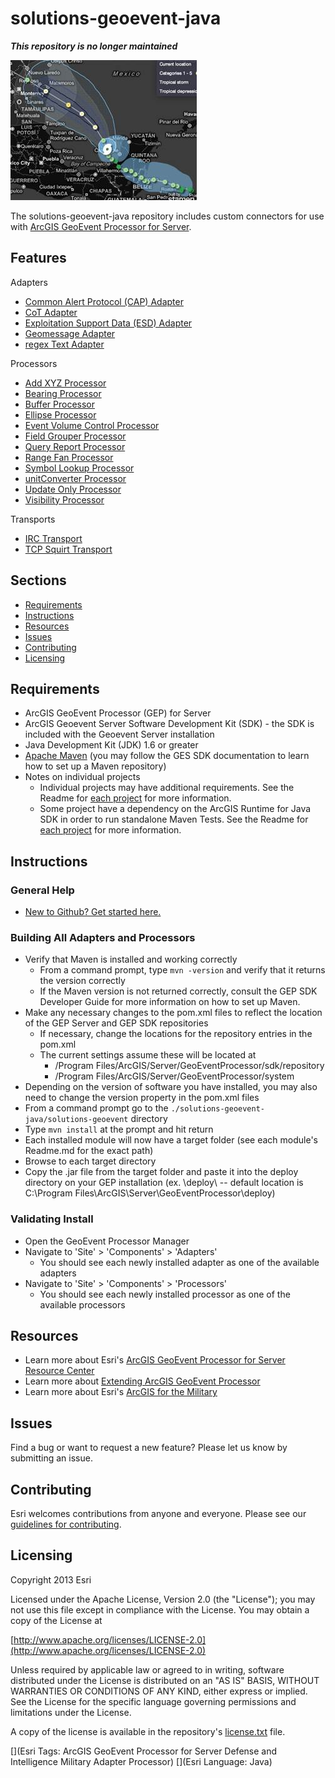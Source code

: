 solutions-geoevent-java 
====================

___This repository is no longer maintained___

![Image of geomessage-adapter](ScreenShot.JPG)

The solutions-geoevent-java repository includes custom connectors for use with [ArcGIS GeoEvent Processor for Server](http://www.esri.com/software/arcgis/arcgisserver/extensions/geoevent-extension). 

## Features

Adapters
* [Common Alert Protocol (CAP) Adapter](solutions-geoevent/adapters/CAP-adapter/README.md)
* [CoT Adapter](solutions-geoevent/adapters/cot-adapter/README.md)
* [Exploitation Support Data (ESD) Adapter](solutions-geoevent/adapters/esd-adapter/README.md)
* [Geomessage Adapter](solutions-geoevent/adapters/geomessage-adapter/README.md)
* [regex Text Adapter](solutions-geoevent/adapters/regexText-adapter/README.md)

Processors
* [Add XYZ Processor](solutions-geoevent/processors/addxyz-processor/README.md)
* [Bearing Processor](solutions-geoevent/processors/bearing-processor/README.md)
* [Buffer Processor](solutions-geoevent/processors/buffer-processor/README.md)
* [Ellipse Processor](solutions-geoevent/processors/ellipse-processor/README.md)
* [Event Volume Control Processor](solutions-geoevent/processors/eventVolumeControl-processor/README.md)
* [Field Grouper Processor](solutions-geoevent/processors/fieldgrouper-processor/README.md)
* [Query Report Processor](solutions-geoevent/processors/query-report-processor/README.md)
* [Range Fan Processor](solutions-geoevent/processors/rangefan-processor/README.md)
* [Symbol Lookup Processor](solutions-geoevent/processors/symbol-lookup-processor/README.md)
* [unitConverter Processor](solutions-geoevent/processors/unitConversion-processor/README.md)
* [Update Only Processor](solutions-geoevent/processors/updateOnly-processor/README.md)
* [Visibility Processor](solutions-geoevent/processors/visibility-processor/README.md)

Transports
* [IRC Transport](solutions-geoevent/transports/irc-transport/README.md)
* [TCP Squirt Transport](solutions-geoevent/transports/tcpSquirt-transport/README.md)

## Sections

* [Requirements](#requirements)
* [Instructions](#instructions)
* [Resources](#resources)
* [Issues](#issues)
* [Contributing](#contributing)
* [Licensing](#licensing)

## Requirements

* ArcGIS GeoEvent Processor (GEP) for Server
* ArcGIS Geoevent Server Software Development Kit (SDK) - the SDK is included with the Geoevent Server installation
* Java Development Kit (JDK) 1.6 or greater
* [Apache Maven](http://maven.apache.org) (you may follow the GES SDK documentation to learn how to set up a Maven repository)
* Notes on individual projects
    * Individual projects may have additional requirements. See the Readme for [each project](#features) for more information.
    * Some project have a dependency on the ArcGIS Runtime for Java SDK in order to run standalone Maven Tests. See the Readme for [each project](#features) for more information.

## Instructions

### General Help

* [New to Github? Get started here.](http://htmlpreview.github.com/?https://github.com/Esri/esri.github.com/blob/master/help/esri-getting-to-know-github.html)

### Building All Adapters and Processors
 
* Verify that Maven is installed and working correctly
    * From a command prompt, type `mvn -version` and verify that it returns the version correctly
    * If the Maven version is not returned correctly, consult the GEP SDK Developer Guide for more information on how to set up Maven. 
* Make any necessary changes to the pom.xml files to reflect the location of the GEP Server and GEP SDK repositories
    * If necessary, change the locations for the repository entries in the pom.xml 
    * The current settings assume these will be located at 
        * /Program Files/ArcGIS/Server/GeoEventProcessor/sdk/repository
        * /Program Files/ArcGIS/Server/GeoEventProcessor/system
* Depending on the version of software you have installed, you may also need to change the version property in the pom.xml files
* From a command prompt go to the `./solutions-geoevent-java/solutions-geoevent` directory
* Type `mvn install` at the prompt and hit return
* Each installed module will now have a target folder (see each module's Readme.md for the exact path)
* Browse to each target directory 
* Copy the .jar file from the target folder and paste it into the deploy directory on your GEP installation (ex. <GEP install location>\deploy\ -- default location is C:\Program Files\ArcGIS\Server\GeoEventProcessor\deploy)
 
### Validating Install
 
* Open the GeoEvent Processor Manager 
* Navigate to 'Site' > 'Components' >  'Adapters'
    *  You should see each newly installed adapter as one of the available adapters
* Navigate to 'Site' > 'Components' >  'Processors' 
    * You should see each newly installed processor as one of the available processors

## Resources

* Learn more about Esri's [ArcGIS GeoEvent Processor for Server Resource Center](http://pro.arcgis.com/share/geoevent-processor/)
* Learn more about [Extending ArcGIS GeoEvent Processor](http://resources.arcgis.com/en/help/main/10.2/index.html#//015400000664000000)
* Learn more about Esri's [ArcGIS for the Military](http://solutions.arcgis.com/military/)

## Issues

Find a bug or want to request a new feature?  Please let us know by submitting an issue.

## Contributing

Esri welcomes contributions from anyone and everyone. Please see our [guidelines for contributing](https://github.com/esri/contributing).

## Licensing

Copyright 2013 Esri

Licensed under the Apache License, Version 2.0 (the "License");
you may not use this file except in compliance with the License.
You may obtain a copy of the License at

   [http://www.apache.org/licenses/LICENSE-2.0](http://www.apache.org/licenses/LICENSE-2.0)

Unless required by applicable law or agreed to in writing, software
distributed under the License is distributed on an "AS IS" BASIS,
WITHOUT WARRANTIES OR CONDITIONS OF ANY KIND, either express or implied.
See the License for the specific language governing permissions and
limitations under the License.

A copy of the license is available in the repository's
[license.txt](license.txt) file.

[](Esri Tags: ArcGIS GeoEvent Processor for Server Defense and Intelligence Military Adapter Processor)
[](Esri Language: Java)
